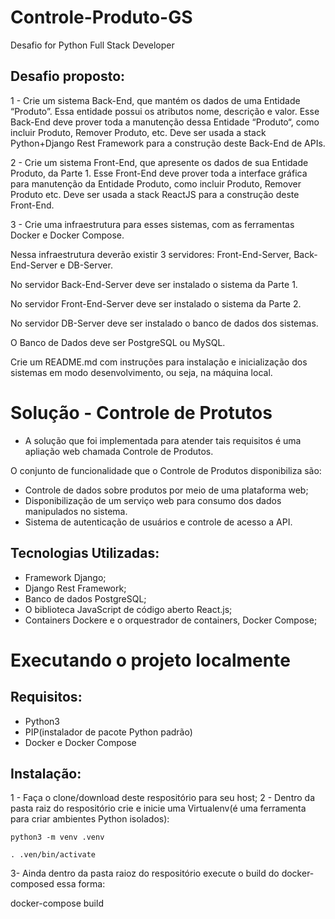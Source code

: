 # Controle-Produto-GS
Desafio for Python Full Stack Developer

## Desafio proposto:
1 - Crie um sistema Back-End, que mantém os dados de uma Entidade “Produto”. Essa entidade possui os atributos nome, descrição e valor. Esse
Back-End deve prover toda a manutenção dessa Entidade “Produto“, como incluir Produto, Remover Produto, etc.
Deve ser usada a stack Python+Django Rest Framework para a construção deste Back-End de APIs.

2 - Crie um sistema Front-End, que apresente os dados de sua Entidade Produto, da Parte 1.
Esse Front-End deve prover toda a interface gráfica para manutenção da Entidade Produto, como incluir Produto, Remover Produto etc.
Deve ser usada a stack ReactJS para a construção deste Front-End.

3 - Crie uma infraestrutura para esses sistemas, com as ferramentas Docker e Docker Compose.

Nessa infraestrutura deverão existir 3 servidores: Front-End-Server, Back-End-Server e DB-Server.

No servidor Back-End-Server deve ser instalado o sistema da Parte 1.

No servidor Front-End-Server deve ser instalado o sistema da Parte 2.

No servidor DB-Server deve ser instalado o banco de dados dos sistemas.

O Banco de Dados deve ser PostgreSQL ou MySQL.

Crie um README.md com instruções para instalação e inicialização dos sistemas em modo desenvolvimento, ou seja, na máquina local.

# Solução - Controle de Protutos

 - A solução que foi implementada para atender tais requisitos é uma apliação web chamada Controle de Produtos.

O conjunto de funcionalidade que o Controle de Produtos disponibiliza são:
 - Controle de dados sobre produtos por meio de uma plataforma web;
 - Disponibilização de um serviço web para consumo dos dados manipulados no sistema.
 - Sistema de autenticação de usuários e controle de acesso a API.

## Tecnologias Utilizadas:
- Framework Django;
- Django Rest Framework;
- Banco de dados PostgreSQL;
- O biblioteca JavaScript de código aberto React.js;
- Containers Dockere e o orquestrador de containers, Docker Compose;

# Executando o projeto localmente

## Requisitos:
- Python3
- PIP(instalador de pacote Python padrão)
- Docker e Docker Compose

## Instalação:
1 - Faça o clone/download deste respositório para seu host;
2 - Dentro da pasta raiz do respositório crie e inicie uma Virtualenv(é uma ferramenta para criar ambientes Python isolados):

    python3 -m venv .venv
   
    . .ven/bin/activate
3- Ainda dentro da pasta raioz do respositório execute o build do docker-composed essa forma:
    
   docker-compose build
